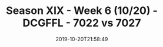 ---
title: Season XIX - Week 6 (10/20) - DCGFFL - 7022 vs 7027
teams_score:
- team: 7022
  score: 0
- team: 7027
  score: 36
mvp: Rain
game-ball: Rain
season: 19
week: 6
date: '2019-10-20T21:58:49'
pageid: season-xix-week-6-10-20-7022-vs-7027
---